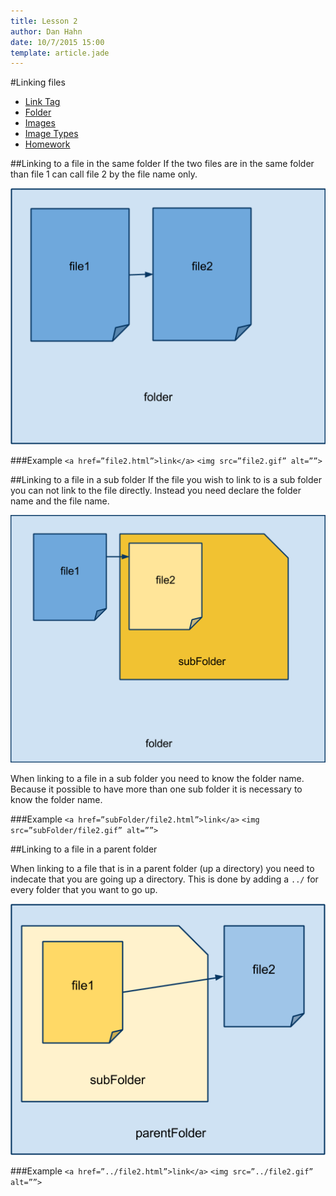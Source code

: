 ```yaml
---
title: Lesson 2
author: Dan Hahn
date: 10/7/2015 15:00
template: article.jade
---
```


#Linking files

* [Link Tag]()
* [Folder](folders.html)
* [Images](images.html)
* [Image Types](image-types.html)
* [Homework](homework.html)

##Linking to a file in the same folder
If the two files are in the same folder than file 1 can call file 2 by the file name only.

<img src="images/image01.png">

###Example
`<a href=”file2.html”>link</a>`
`<img src=”file2.gif” alt=””>`

##Linking to a file in a sub folder
If the file you wish to link to is a sub folder you can not link to the file directly. Instead you need declare the folder name and the file name.

<img src="images/image00.png">

When linking to a file in a sub folder you need to know the folder name.  Because it possible to have more than one sub folder it is necessary to know the folder name. 

###Example
`<a href=”subFolder/file2.html”>link</a>`
`<img src=”subFolder/file2.gif” alt=””>`

##Linking to a file in a parent folder

When linking to a file that is in a parent folder (up a directory) you need to indecate that you are going up a directory.  This is done by adding a `../` for every folder that you want to go up.

<img src="images/image02.png">

###Example
`<a href=”../file2.html”>link</a>`
`<img src=”../file2.gif” alt=””>`		
